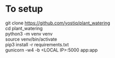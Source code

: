 # To setup

git clone https://github.com/yostiq/plant_watering  
cd plant_watering  
python3 -m venv venv  
source venv/bin/activate  
pip3 install -r requirements.txt  
gunicorn -w4 -b \<LOCAL IP\>:5000 app:app
